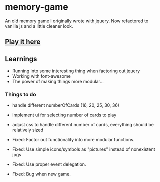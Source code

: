 # memory-game
An old memory game I originally wrote with jquery. Now refactored to vanilla js and a little cleaner look.

## [Play it here](https://johnarvid.github.io/memory-game/)

## Learnings
- Running into some interesting thing when factoring out jquery
- Working with font-awesome
- The power of making things more modular...


### Things to do
- handle different numberOfCards (16, 20, 25, 30, 36)
- implement ui for selecting number of cards to play
- adjust css to handle different number of cards, everything should be relatively sized

- Fixed: Factor out functionality into more modular functions.
- Fixed: Use simple icons/symbols as "pictures" instead of nonexistent jpgs
- Fixed: Use proper event delegation.
- Fixed: Bug when new game.

